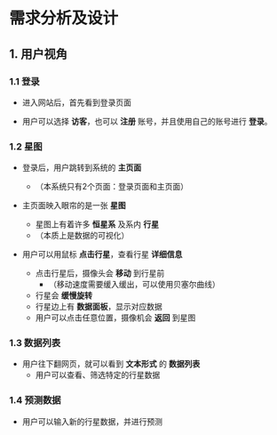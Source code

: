 # 需求分析及设计

## 1. 用户视角

### 1.1 登录

- 进入网站后，首先看到登录页面

- 用户可以选择 **访客**，也可以 **注册** 账号，并且使用自己的账号进行 **登录**。

### 1.2 星图

- 登录后，用户跳转到系统的 **主页面**
  - （本系统只有2个页面：登录页面和主页面）

- 主页面映入眼帘的是一张 **星图**
  - 星图上有着许多 **恒星系** 及系内 **行星**
  - （本质上是数据的可视化）

- 用户可以用鼠标 **点击行星**，查看行星 **详细信息**
  - 点击行星后，摄像头会 **移动** 到行星前
    - （移动速度需要缓入缓出，可以使用贝塞尔曲线）
  - 行星会 **缓慢旋转**
  - 行星边上有 **数据面板**，显示对应数据
  - 用户可以点击任意位置，摄像机会 **返回** 到星图

### 1.3 数据列表

- 用户往下翻网页，就可以看到 **文本形式** 的 **数据列表**
  - 用户可以查看、筛选特定的行星数据

### 1.4 预测数据

- 用户可以输入新的行星数据，并进行预测


